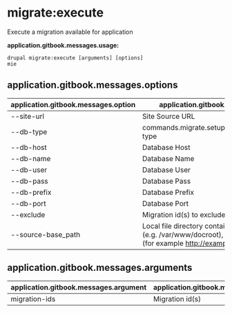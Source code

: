 # migrate:execute
Execute a migration available for application

**application.gitbook.messages.usage:**
```
drupal migrate:execute [arguments] [options]
mie
```

## application.gitbook.messages.options
application.gitbook.messages.option | application.gitbook.messages.details
-------|-------------
--site-url | Site Source URL
--db-type | commands.migrate.setup.migrations.options.db-type
--db-host | Database Host
--db-name | Database Name
--db-user | Database User
--db-pass | Database Pass
--db-prefix | Database Prefix
--db-port | Database Port
--exclude | Migration id(s) to exclude
--source-base_path | Local file directory containing your source site (e.g. /var/www/docroot), or your site address (for example http://example.com)

## application.gitbook.messages.arguments
application.gitbook.messages.argument | application.gitbook.messages.details
---------|-------------
migration-ids | Migration id(s)
